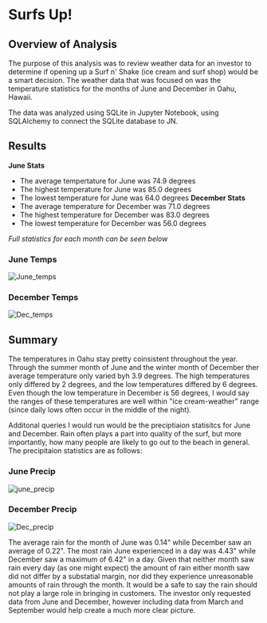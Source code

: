 # Surfs Up!

## Overview of Analysis
The purpose of this analysis was to review weather data for an investor to determine if opening up a Surf n' Shake (ice cream and surf shop) would be a smart decision. The weather data that was focused on was the temperature statistics for the months of June and December in Oahu, Hawaii. 

The data was analyzed using SQLite in Jupyter Notebook, using SQLAlchemy to connect the SQLite database to JN.

## Results 
**June Stats**
- The average tempertature for June was 74.9 degrees
- The highest temperature for June was 85.0 degrees
- The lowest temperature for June was 64.0 degrees
**December Stats**
- The average temperature for December was 71.0 degrees
- The highest temperature for December was 83.0 degrees
- The lowest temperature for December was 56.0 degrees

*Full statistics for each month can be seen below*
### June Temps
![June_temps](https://user-images.githubusercontent.com/102814578/175187689-4539e9f7-e2eb-4b9c-989c-4c8b05e025de.png)

### December Temps
![Dec_temps](https://user-images.githubusercontent.com/102814578/175187678-d80714d9-09a7-4a74-962f-8a9c5a950e2e.png)

## Summary
The temperatures in Oahu stay pretty coinsistent throughout the year. Through the summer month of June and the winter month of December ther average temperature only varied byh 3.9 degrees. The high temperatures only differed by 2 degrees, and the low temperatures differed by 6 degrees. Even though the low temperature in December is 56 degrees, I would say the ranges of these temperatures are well within "ice cream-weather" range (since daily lows often occur in the middle of the night).

Additonal queries I would run would be the preciptiaion statisitcs for June and December. Rain often plays a part into quality of the surf, but more importantly, how many people are likely to go out to the beach in general. The precipitaion statistics are as follows:

### June Precip
![june_precip](https://user-images.githubusercontent.com/102814578/175194179-f9aaaab9-b023-45a1-9591-7cdbf6c2e738.png)


### December Precip
![Dec_precip](https://user-images.githubusercontent.com/102814578/175194151-d786e08a-8d4c-4847-826b-239f52d9dd1c.png)

The average rain for the month of June was 0.14" while December saw an average of 0.22". The most rain June experienced in a day was 4.43" while December saw a maximum of 6.42" in a day. Given that neither month saw rain every day (as one might expect) the amount of rain either month saw did not differ by a substatial margin, nor did they experience unreasonable amounts of rain through the month. It would be a safe to say the rain should not play a large role in bringing in customers. The investor only requested data from June and December, however including data from March and September would help create a much more clear picture.
